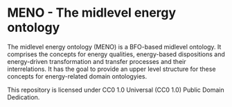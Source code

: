 # MENO - The midlevel energy ontology


The midlevel energy ontology (MENO) is a BFO-based midlevel ontology. It comprises the concepts for energy qualities, energy-based dispositions and energy-driven transformation and transfer processes and their interrelations. It has the goal to provide an upper level structure for these concepts for energy-related domain ontologyies. 

This repository is licensed under CC0 1.0 Universal (CC0 1.0) Public Domain Dedication. 

